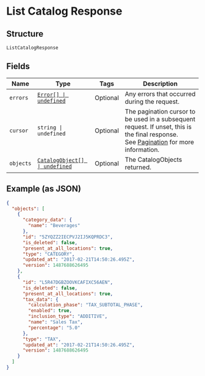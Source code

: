 
# List Catalog Response

## Structure

`ListCatalogResponse`

## Fields

| Name | Type | Tags | Description |
|  --- | --- | --- | --- |
| `errors` | [`Error[] \| undefined`](../../doc/models/error.md) | Optional | Any errors that occurred during the request. |
| `cursor` | `string \| undefined` | Optional | The pagination cursor to be used in a subsequent request. If unset, this is the final response.<br>See [Pagination](https://developer.squareup.com/docs/build-basics/common-api-patterns/pagination) for more information. |
| `objects` | [`CatalogObject[] \| undefined`](../../doc/models/catalog-object.md) | Optional | The CatalogObjects returned. |

## Example (as JSON)

```json
{
  "objects": [
    {
      "category_data": {
        "name": "Beverages"
      },
      "id": "5ZYQZZ2IECPVJ2IJ5KQPRDC3",
      "is_deleted": false,
      "present_at_all_locations": true,
      "type": "CATEGORY",
      "updated_at": "2017-02-21T14:50:26.495Z",
      "version": 1487688626495
    },
    {
      "id": "L5R47DGBZOOVKCAFIXC56AEN",
      "is_deleted": false,
      "present_at_all_locations": true,
      "tax_data": {
        "calculation_phase": "TAX_SUBTOTAL_PHASE",
        "enabled": true,
        "inclusion_type": "ADDITIVE",
        "name": "Sales Tax",
        "percentage": "5.0"
      },
      "type": "TAX",
      "updated_at": "2017-02-21T14:50:26.495Z",
      "version": 1487688626495
    }
  ]
}
```

